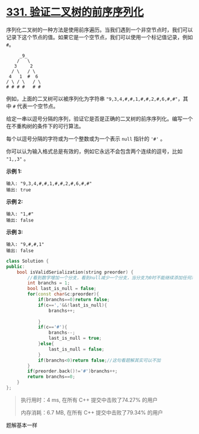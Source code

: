 # [331. 验证二叉树的前序序列化](https://leetcode-cn.com/problems/verify-preorder-serialization-of-a-binary-tree/)

序列化二叉树的一种方法是使用前序遍历。当我们遇到一个非空节点时，我们可以记录下这个节点的值。如果它是一个空节点，我们可以使用一个标记值记录，例如 `#`。

```
     _9_
    /   \
   3     2
  / \   / \
 4   1  #  6
/ \ / \   / \
# # # #   # #
```

例如，上面的二叉树可以被序列化为字符串 `"9,3,4,#,#,1,#,#,2,#,6,#,#"`，其中 `#` 代表一个空节点。

给定一串以逗号分隔的序列，验证它是否是正确的二叉树的前序序列化。编写一个在不重构树的条件下的可行算法。

每个以逗号分隔的字符或为一个整数或为一个表示 `null` 指针的 `'#'` 。

你可以认为输入格式总是有效的，例如它永远不会包含两个连续的逗号，比如 `"1,,3"` 。

**示例 1:**

```
输入: "9,3,4,#,#,1,#,#,2,#,6,#,#"
输出: true
```

**示例 2:**

```
输入: "1,#"
输出: false
```

**示例 3:**

```
输入: "9,#,#,1"
输出: false
```

```c++
class Solution {
public:
    bool isValidSerialization(string preorder) {
        //看到数字增加一个分支，看到null减少一个分支，当分支为0时不能继续添加任何东西
        int branchs = 1;
        bool last_is_null = false;
        for(const char&c:preorder){
            if(branchs==0)return false;
            if(c==','&&!last_is_null){
                branchs++;
                
            }
            if(c=='#'){
                branchs--;
                last_is_null = true;
            }else{
                last_is_null = false;
            }
            if(branchs<0)return false;//这句看题解其实可以不加
        }
        if(preorder.back()!='#')branchs++;
        return branchs==0;
    }
};
```

> 执行用时：4 ms, 在所有 C++ 提交中击败了74.27% 的用户
>
> 内存消耗：6.7 MB, 在所有 C++ 提交中击败了79.34% 的用户

题解基本一样


